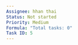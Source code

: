 ```yaml
---
Assignee: hhan thai
Status: Not started
Priority: Medium
Formula: "Total tasks: 0"
Task ID: 5
---
```

